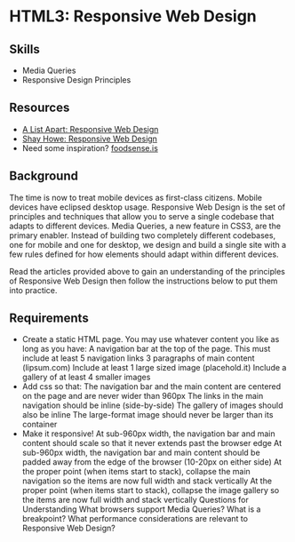 HTML3: Responsive Web Design
=====================

Skills
----------
- Media Queries
- Responsive Design Principles

Resources
-----------
- <a href="http://alistapart.com/article/responsive-web-design">A List Apart: Responsive Web Design</a>
- <a href="http://learn.shayhowe.com/advanced-html-css/responsive-web-design">Shay Howe: Responsive Web Design</a>
- Need some inspiration? <a href="http://foodsense.is">foodsense.is</a>

Background
----------
The time is now to treat mobile devices as first-class citizens. Mobile devices have eclipsed desktop usage. Responsive Web Design is the set of principles and techniques that allow you to serve a single codebase that adapts to different devices. Media Queries, a new feature in CSS3, are the primary enabler. Instead of building two completely different codebases, one for mobile and one for desktop, we design and build a single site with a few rules defined for how elements should adapt within different devices.

Read the articles provided above to gain an understanding of the principles of Responsive Web Design then follow the instructions below to put them into practice.

Requirements
------------
- Create a static HTML page. You may use whatever content you like as long as you have:
A navigation bar at the top of the page. This must include at least 5 navigation links
3 paragraphs of main content (lipsum.com)
Include at least 1 large sized image (placehold.it)
Include a gallery of at least 4 smaller images
- Add css so that:
The navigation bar and the main content are centered on the page and are never wider than 960px
The links in the main navigation should be inline (side-by-side)
The gallery of images should also be inline
The large-format image should never be larger than its container
- Make it responsive!
At sub-960px width, the navigation bar and main content should scale so that it never extends past the browser edge
At sub-960px width, the navigation bar and main content should be padded away from the edge of the browser (10-20px on either side)
At the proper point (when items start to stack), collapse the main navigation so the items are now full width and stack vertically
At the proper point (when items start to stack), collapse the image gallery so the items are now full width and stack vertically
Questions for Understanding
What browsers support Media Queries?
What is a breakpoint?
What performance considerations are relevant to Responsive Web Design?
